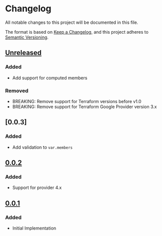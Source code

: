 # Changelog

All notable changes to this project will be documented in this file.

The format is based on [Keep a Changelog](https://keepachangelog.com/en/1.0.0/),
and this project adheres to [Semantic Versioning](https://semver.org/spec/v2.0.0.html).

## [Unreleased]

### Added
- Add support for computed members

### Removed
- BREAKING: Remove support for Terraform versions before v1.0
- BREAKING: Remove support for Terraform Google Provider version 3.x

## [0.0.3]

### Added

- Add validation to `var.members`

## [0.0.2]

### Added

- Support for provider 4.x

## [0.0.1]

### Added

- Initial Implementation

[unreleased]: https://github.com/mineiros-io/terraform-google-cloud-run-iam/compare/v0.0.3...HEAD
[0.0.2]: https://github.com/mineiros-io/terraform-google-cloud-run-iam/compare/v0.0.2...v0.0.3
[0.0.2]: https://github.com/mineiros-io/terraform-google-cloud-run-iam/compare/v0.0.1...v0.0.2
[0.0.1]: https://github.com/mineiros-io/terraform-google-cloud-run-iam/releases/tag/v0.0.1
